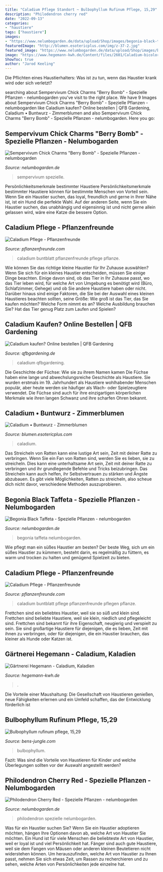 ```yaml
---
title: "Caladium Pflege Standort ~ Bulbophyllum Rufinum Pflege, 15,29"
description: "Philodendron cherry red"
date: "2022-09-13"
categories:
- "haustiere"
tags: ["haustiere"]
images:
- "https://www.nelumbogarden.de/data/upload/Shop/images/begonia-black-taffeta-2.jpg"
featuredImage: "http://blumen.esotericplus.com/img/z-37-2.jpg"
featured_image: "https://www.nelumbogarden.de/data/upload/Shop/images/begonia-black-taffeta-2.jpg"
image: "https://www.hegemann-kwh.de/Content/files/2601/Caladium-bicolor-John-Peed-1200x1500-proportionalsmallest.jpg"
ShowToc: true
author: "Jarod Keeling"
---
```



Die Pflichten eines Haustierhalters: Was ist zu tun, wenn das Haustier krank wird oder sich verletzt?

	

		
searching about Sempervivum Chick Charms &quot;Berry Bomb&quot; - Spezielle Pflanzen - nelumbogarden you've visit to the right place. We have 9 Images about Sempervivum Chick Charms &quot;Berry Bomb&quot; - Spezielle Pflanzen - nelumbogarden like Caladium kaufen? Online bestellen | QFB Gardening, Caladium • Buntwurz - Zimmerblumen and also Sempervivum Chick Charms &quot;Berry Bomb&quot; - Spezielle Pflanzen - nelumbogarden. Here you go:
		
    
## Sempervivum Chick Charms &quot;Berry Bomb&quot; - Spezielle Pflanzen - Nelumbogarden

<img loading=lazy src="https://www.nelumbogarden.de/data/upload/Shop/images/sempervivum-chick-charms-berry-bomb-5.jpg" onerror="this.onerror=null;this.src='https://tse4.mm.bing.net/th?id=OIP.MV7uSfuJxFNNdsaF3DbcSAHaJ4&amp;pid=15.1';" alt="Sempervivum Chick Charms &quot;Berry Bomb&quot; - Spezielle Pflanzen - nelumbogarden">

_Source: nelumbogarden.de_

>sempervivum spezielle. 

	

Persönlichkeitsmerkmale bestimmter Haustiere
Persönlichkeitsmerkmale bestimmter Haustiere können für bestimmte Menschen von Vorteil sein. Wenn Sie ein Haustier suchen, das loyal, freundlich und gerne in Ihrer Nähe ist, ist ein Hund die perfekte Wahl. Auf der anderen Seite, wenn Sie ein Haustier suchen, das unabhängig und eigensinnig ist und nicht gerne allein gelassen wird, wäre eine Katze die bessere Option.

    
## Caladium Pflege - Pflanzenfreunde

<img loading=lazy src="http://www.pflanzenfreunde.com/bilder/knollengewaechse/caladium-4.jpg" onerror="this.onerror=null;this.src='https://tse4.mm.bing.net/th?id=OIP.Eo32DTBeME43ic0hc_4qTAAAAA&amp;pid=15.1';" alt="Caladium Pflege - Pflanzenfreunde">

_Source: pflanzenfreunde.com_

>caladium buntblatt pflanzenfreunde pflege pflanze. 

	

Wie können Sie das richtige kleine Haustier für Ihr Zuhause auswählen?
Wenn Sie sich für ein kleines Haustier entscheiden, müssen Sie einige Dinge beachten. Einige davon sind, ob das Tier in Ihr Zuhause passt, wo das Tier leben wird, für welche Art von Umgebung es benötigt wird (Büro, Schlafzimmer, Gehege) und ob Sie andere Haustiere haben oder nicht. Darüber hinaus sind einige Faktoren, die Sie bei der Auswahl eines kleinen Haustieres beachten sollten, seine Größe: Wie groß ist das Tier, das Sie kaufen möchten? Welche Form nimmt es an? Welche Ausbildung brauchen Sie? Hat das Tier genug Platz zum Laufen und Spielen?

    
## Caladium Kaufen? Online Bestellen | QFB Gardening

<img loading=lazy src="https://www.qfbgardening.de/media/image/f4/fe/3c/Caladium.jpg" onerror="this.onerror=null;this.src='https://tse2.mm.bing.net/th?id=OIP.IVLtA76X3dRruiBsk9YtOgHaDN&amp;pid=15.1';" alt="Caladium kaufen? Online bestellen | QFB Gardening">

_Source: qfbgardening.de_

>caladium qfbgardening. 

	

Die Geschichte der Füchse: Wie sie zu ihrem Namen kamen
Die Füchse haben eine lange und abwechslungsreiche Geschichte als Haustiere. Sie wurden erstmals im 19. Jahrhundert als Haustiere wohlhabender Menschen populär, aber heute werden sie häufiger als Wach- oder Spielzeugtiere verwendet. Die Füchse sind auch für ihre einzigartigen körperlichen Merkmale wie ihren langen Schwanz und ihre scharfen Ohren bekannt.

    
## Caladium • Buntwurz - Zimmerblumen

<img loading=lazy src="http://blumen.esotericplus.com/img/z-37-2.jpg" onerror="this.onerror=null;this.src='https://tse2.mm.bing.net/th?id=OIP.n6s-XPZjDeO7d2PmNRYO8AHaFQ&amp;pid=15.1';" alt="Caladium • Buntwurz - Zimmerblumen">

_Source: blumen.esotericplus.com_

>caladium. 

	

Das Streicheln von Ratten kann eine lustige Art sein, Zeit mit deiner Ratte zu verbringen.
Wenn Sie ein Fan von Ratten sind, werden Sie es lieben, sie zu streicheln. Dies kann eine unterhaltsame Art sein, Zeit mit deiner Ratte zu verbringen und ihr grundlegende Befehle und Tricks beizubringen. Das Streicheln kann auch helfen, ihr Selbstvertrauen zu stärken und Ängste abzubauen. Es gibt viele Möglichkeiten, Ratten zu streicheln, also scheue dich nicht davor, verschiedene Methoden auszuprobieren.

    
## Begonia Black Taffeta - Spezielle Pflanzen - Nelumbogarden

<img loading=lazy src="https://www.nelumbogarden.de/data/upload/Shop/images/begonia-black-taffeta-2.jpg" onerror="this.onerror=null;this.src='https://tse3.mm.bing.net/th?id=OIP.aGpTqsU_KbiTemQnQmJkxwHaJ4&amp;pid=15.1';" alt="Begonia Black Taffeta - Spezielle Pflanzen - nelumbogarden">

_Source: nelumbogarden.de_

>begonia taffeta nelumbogarden. 

	

Wie pflegt man ein süßes Haustier am besten?
Der beste Weg, sich um ein süßes Haustier zu kümmern, besteht darin, es regelmäßig zu füttern, es warm und trocken zu halten und genügend Spielzeit zu bieten.

    
## Caladium Pflege - Pflanzenfreunde

<img loading=lazy src="http://www.pflanzenfreunde.com/bilder/knollengewaechse/caladium-3.jpg" onerror="this.onerror=null;this.src='https://tse2.mm.bing.net/th?id=OIP.pkbbpp3ymBjBWUNKoMEBtwAAAA&amp;pid=15.1';" alt="Caladium Pflege - Pflanzenfreunde">

_Source: pflanzenfreunde.com_

>caladium buntblatt pflege pflanzenfreunde pflegen pflanze. 

	

Frettchen sind ein beliebtes Haustier, weil sie so süß und klein sind.
Frettchen sind beliebte Haustiere, weil sie klein, niedlich und pflegeleicht sind. Frettchen sind bekannt für ihre Eigenschaft, neugierig und verspielt zu sein. Sie sind großartige Haustiere für diejenigen, die es lieben, Zeit mit ihnen zu verbringen, oder für diejenigen, die ein Haustier brauchen, das kleiner als Hunde oder Katzen ist.

    
## Gärtnerei Hegemann - Caladium, Kaladien

<img loading=lazy src="https://www.hegemann-kwh.de/Content/files/2601/Caladium-bicolor-John-Peed-1200x1500-proportionalsmallest.jpg" onerror="this.onerror=null;this.src='https://tse1.mm.bing.net/th?id=OIP.yxPaP9r5_7fyunSBsySkzwHaJQ&amp;pid=15.1';" alt="Gärtnerei Hegemann - Caladium, Kaladien">

_Source: hegemann-kwh.de_

>. 

	

Die Vorteile einer Maushaltung: Die Gesellschaft von Haustieren genießen, neue Fähigkeiten erlernen und ein Umfeld schaffen, das der Entwicklung förderlich ist

    
## Bulbophyllum Rufinum Pflege, 15,29

<img loading=lazy src="https://bens-jungle.com/media/image/product/11402/lg/bulbophyllum-rufinum.jpg" onerror="this.onerror=null;this.src='https://tse1.mm.bing.net/th?id=OIP.71zKysTpZ6oowpiiSqdasQHaFj&amp;pid=15.1';" alt="Bulbophyllum rufinum pflege, 15,29">

_Source: bens-jungle.com_

>bulbophyllum. 

	

Fazit: Was sind die Vorteile von Haustieren für Kinder und welche Überlegungen sollten vor der Auswahl angestellt werden?

    
## Philodendron Cherry Red - Spezielle Pflanzen - Nelumbogarden

<img loading=lazy src="https://www.nelumbogarden.de/data/upload/Shop/images/philodendron-cherry-red-4-0.jpg" onerror="this.onerror=null;this.src='https://tse4.mm.bing.net/th?id=OIP.t0LwUfBURz-WFsW_KJf_fwHaHa&amp;pid=15.1';" alt="Philodendron Cherry Red - Spezielle Pflanzen - nelumbogarden">

_Source: nelumbogarden.de_

>philodendron spezielle nelumbogarden. 

	

Was für ein Haustier suchen Sie?
Wenn Sie ein Haustier adoptieren möchten, hängen Ihre Optionen davon ab, welche Art von Haustier Sie möchten. Ein Hund ist für viele Menschen die beliebteste Art von Haustier, weil er loyal ist und viel Persönlichkeit hat. Fänger sind auch gute Haustiere, weil sie dem Fangen von Mäusen oder anderen kleinen Beutetieren nicht widerstehen können. Um herauszufinden, welche Art von Haustier zu Ihnen passt, nehmen Sie sich etwas Zeit, um Rassen zu recherchieren und zu sehen, welche Arten von Persönlichkeiten jede einzelne hat.

